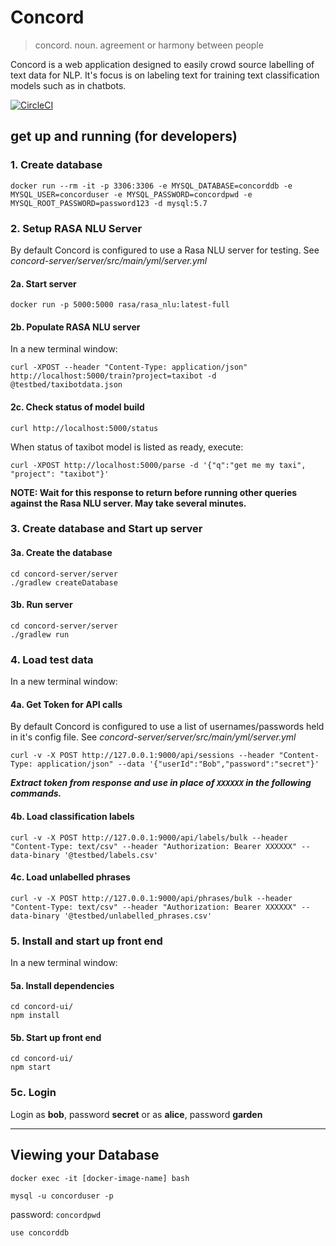 # Concord

> concord. noun. agreement or harmony between people

Concord is a web application designed to easily crowd source labelling of text data for NLP. 
It's focus is on labeling text for training text classification models such as in chatbots.

[![CircleCI](https://circleci.com/gh/rabidgremlin/Concord.svg?style=svg)](https://circleci.com/gh/rabidgremlin/Concord)

## get up and running (for developers)

### 1. Create database

```
docker run --rm -it -p 3306:3306 -e MYSQL_DATABASE=concorddb -e MYSQL_USER=concorduser -e MYSQL_PASSWORD=concordpwd -e MYSQL_ROOT_PASSWORD=password123 -d mysql:5.7
```

### 2. Setup  RASA NLU Server

By default Concord is configured to use a Rasa NLU server for testing. See *concord-server/server/src/main/yml/server.yml*

#### 2a. Start server
```
docker run -p 5000:5000 rasa/rasa_nlu:latest-full
```

#### 2b. Populate RASA NLU server

In a new terminal window:
```
curl -XPOST --header "Content-Type: application/json" http://localhost:5000/train?project=taxibot -d @testbed/taxibotdata.json
```

#### 2c. Check status of model build
```
curl http://localhost:5000/status
```

When status of taxibot model is listed as ready, execute:
```
curl -XPOST http://localhost:5000/parse -d '{"q":"get me my taxi", "project": "taxibot"}'
```
**NOTE: Wait for this response to return before running other queries against the Rasa NLU server. May take several minutes.**

### 3. Create database and Start up server

#### 3a. Create the database
```
cd concord-server/server
./gradlew createDatabase
```

#### 3b. Run server
```
cd concord-server/server
./gradlew run
```

### 4. Load test data
In a new terminal window:

#### 4a. Get Token for API calls
By default Concord is configured to use a list of usernames/passwords held in it's config file. See *concord-server/server/src/main/yml/server.yml*

```
curl -v -X POST http://127.0.0.1:9000/api/sessions --header "Content-Type: application/json" --data '{"userId":"Bob","password":"secret"}'
```
***Extract token from response and use in place of ```XXXXXX``` in the following commands.***

#### 4b. Load classification labels
```
curl -v -X POST http://127.0.0.1:9000/api/labels/bulk --header "Content-Type: text/csv" --header "Authorization: Bearer XXXXXX" --data-binary '@testbed/labels.csv'
```

#### 4c. Load unlabelled phrases
```
curl -v -X POST http://127.0.0.1:9000/api/phrases/bulk --header "Content-Type: text/csv" --header "Authorization: Bearer XXXXXX" --data-binary '@testbed/unlabelled_phrases.csv'
```

### 5. Install and start up front end
In a new terminal window:

#### 5a. Install dependencies
```
cd concord-ui/
npm install
```

#### 5b. Start up front end
```
cd concord-ui/
npm start
```

### 5c. Login
Login as **bob**, password **secret** or as **alice**, password **garden**

***************************************************
## Viewing your Database 

```
docker exec -it [docker-image-name] bash
```

```
mysql -u concorduser -p
```

password: ```concordpwd```

```
use concorddb
```
